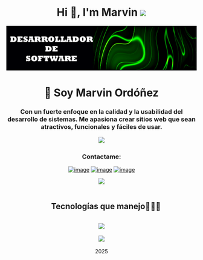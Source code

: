 <h1 align="center">Hi 👋, I'm Marvin <img height="40" src="https://emoji.gg/assets/emoji/7333-parrotdance.gif"></h1>

 <div align="center">
<img src="./banner-github.png">
</div> 


<h1 align="center">👋 Soy Marvin Ordóñez</h1>
<h3 align="center">Con un fuerte enfoque en la calidad y la usabilidad del desarrollo de sistemas. Me apasiona crear sitios web que sean atractivos, funcionales y fáciles de usar.</h3>
<p  align="center">
<img src="https://user-images.githubusercontent.com/73097560/115834477-dbab4500-a447-11eb-908a-139a6edaec5c.gif"
<br>

<br>
<h3 align="center">Contactame:</h3>
<div align="center">

[![image](https://img.shields.io/badge/LinkedIn-0077B5?style=for-the-badge&logo=linkedin&logoColor=white)](https://www.linkedin.com/in/marvin-ord%C3%B3%C3%B1ez-626396222/)
[![image](https://img.shields.io/badge/Instagram-E4405F?style=for-the-badge&logo=instagram&logoColor=white)](https://www.instagram.com/marvin712_?igsh=Zmc0cWw2YTZucWZw)
[![image](https://img.shields.io/badge/Gmail-D14836?style=for-the-badge&logo=gmail&logoColor=white)](mailto:marvinarnoldojime@gmail.com)
  
</div>
<p  align="center">
<img src="https://user-images.githubusercontent.com/73097560/115834477-dbab4500-a447-11eb-908a-139a6edaec5c.gif"
<br>


<div id="user-content-toc">
  <ul align="center">
    <summary><h2 style="display: inline-block">Tecnologías que manejo👨🏻‍💻</h2></summary>
  </ul>
</div>
<!--tech stack icons-->
<p align="center">
  <a href="">
    <img src="https://skillicons.dev/icons?i=laravel,angular,js,ts,mysql,html,css,tailwind,bootstrap,git,github,postman,vscode" />
  </a>
</p>
<p  align="center">
<img src="https://user-images.githubusercontent.com/73097560/115834477-dbab4500-a447-11eb-908a-139a6edaec5c.gif"
<br>

<p align="center">2025</p>
